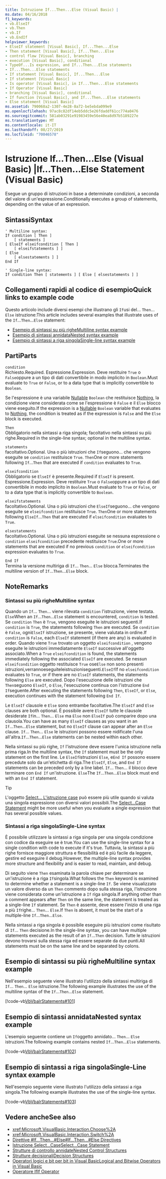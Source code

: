 ```yaml
---
title: Istruzione If...Then...Else (Visual Basic) |
ms.date: 04/16/2018
f1_keywords:
- vb.ElseIf
- vb.Then
- vb.If
- vb.EndIf
helpviewer_keywords:
- ElseIf statement [Visual Basic], If...Then...Else
- Then statement [Visual Basic], If...Then...Else
- control flow [Visual Basic], branching
- execution [Visual Basic], conditional
- TypeOf...Is expression, and If...Then...Else statements
- If...Then...Else statements
- If statement [Visual Basic], If...Then...Else
- If statement [Visual Basic]
- Is operator [Visual Basic], in If...Then...Else statements
- If Operator [Visual Basic]
- branching [Visual Basic], conditional
- If function [Visual Basic], and If...Then...Else statements
- Else statement [Visual Basic]
ms.assetid: 790068a2-1307-4e28-8a72-be5ebda099e9
ms.openlocfilehash: 97ac8c82df14eb5ddc5e26fdaddf61cc774a0476
ms.sourcegitcommit: 581ab03291e91983459e56e40ea8d97b5189227e
ms.translationtype: MT
ms.contentlocale: it-IT
ms.lasthandoff: 08/27/2019
ms.locfileid: "70046578"
---
```

# <a name="ifthenelse-statement-visual-basic"></a><span data-ttu-id="0b600-102">Istruzione If...Then...Else (Visual Basic) |</span><span class="sxs-lookup"><span data-stu-id="0b600-102">If...Then...Else Statement (Visual Basic)</span></span>

<span data-ttu-id="0b600-103">Esegue un gruppo di istruzioni in base a determinate condizioni, a seconda del valore di un'espressione.</span><span class="sxs-lookup"><span data-stu-id="0b600-103">Conditionally executes a group of statements, depending on the value of an expression.</span></span>

## <a name="syntax"></a><span data-ttu-id="0b600-104">Sintassi</span><span class="sxs-lookup"><span data-stu-id="0b600-104">Syntax</span></span>

```
' Multiline syntax:
If condition [ Then ]
    [ statements ]
[ ElseIf elseifcondition [ Then ]
    [ elseifstatements ] ]
[ Else
    [ elsestatements ] ]
End If

' Single-line syntax:
If condition Then [ statements ] [ Else [ elsestatements ] ]
```

## <a name="quick-links-to-example-code"></a><span data-ttu-id="0b600-105">Collegamenti rapidi al codice di esempio</span><span class="sxs-lookup"><span data-stu-id="0b600-105">Quick links to example code</span></span>

<span data-ttu-id="0b600-106">Questo articolo include diversi esempi che illustrano gli `If`usi del... `Then`... `Else` istruzione:</span><span class="sxs-lookup"><span data-stu-id="0b600-106">This article includes several examples that illustrate uses of the `If`...`Then`...`Else` statement:</span></span>

* [<span data-ttu-id="0b600-107">Esempio di sintassi su più righe</span><span class="sxs-lookup"><span data-stu-id="0b600-107">Multiline syntax example</span></span>](#multi-line)
* [<span data-ttu-id="0b600-108">Esempio di sintassi annidata</span><span class="sxs-lookup"><span data-stu-id="0b600-108">Nested syntax example</span></span>](#nested)
* [<span data-ttu-id="0b600-109">Esempio di sintassi a riga singola</span><span class="sxs-lookup"><span data-stu-id="0b600-109">Single-line syntax example</span></span>](#single-line)

## <a name="parts"></a><span data-ttu-id="0b600-110">Parti</span><span class="sxs-lookup"><span data-stu-id="0b600-110">Parts</span></span>

`condition` \
<span data-ttu-id="0b600-111">Richiesto.</span><span class="sxs-lookup"><span data-stu-id="0b600-111">Required.</span></span> <span data-ttu-id="0b600-112">Espressione.</span><span class="sxs-lookup"><span data-stu-id="0b600-112">Expression.</span></span> <span data-ttu-id="0b600-113">Deve restituire `True` o `False`oppure a un tipo di dati convertibile in modo implicito in `Boolean`.</span><span class="sxs-lookup"><span data-stu-id="0b600-113">Must evaluate to `True` or `False`, or to a data type that is implicitly convertible to `Boolean`.</span></span>

<span data-ttu-id="0b600-114">Se l'espressione è una variabile [Nullable](../../../visual-basic/programming-guide/language-features/data-types/nullable-value-types.md) `Boolean` che restituisce [Nothing](../../../visual-basic/language-reference/nothing.md), la condizione viene considerata come se l'espressione è `False` e il `Else` blocco viene eseguito.</span><span class="sxs-lookup"><span data-stu-id="0b600-114">If the expression is a [Nullable](../../../visual-basic/programming-guide/language-features/data-types/nullable-value-types.md) `Boolean` variable that evaluates to [Nothing](../../../visual-basic/language-reference/nothing.md), the condition is treated as if the expression is `False` and the `Else` block is executed.</span></span>

`Then` \
<span data-ttu-id="0b600-115">Obbligatorio nella sintassi a riga singola; facoltativo nella sintassi su più righe.</span><span class="sxs-lookup"><span data-stu-id="0b600-115">Required in the single-line syntax; optional in the multiline syntax.</span></span>

`statements` \
<span data-ttu-id="0b600-116">facoltativo.</span><span class="sxs-lookup"><span data-stu-id="0b600-116">Optional.</span></span> <span data-ttu-id="0b600-117">Una o più istruzioni che `If`seguono... che vengono eseguite se `condition` restituisce `True`. `Then`</span><span class="sxs-lookup"><span data-stu-id="0b600-117">One or more statements following `If`...`Then` that are executed if `condition` evaluates to `True`.</span></span>

`elseifcondition` \
<span data-ttu-id="0b600-118">Obbligatorio se `ElseIf` è presente.</span><span class="sxs-lookup"><span data-stu-id="0b600-118">Required if `ElseIf` is present.</span></span> <span data-ttu-id="0b600-119">Espressione.</span><span class="sxs-lookup"><span data-stu-id="0b600-119">Expression.</span></span> <span data-ttu-id="0b600-120">Deve restituire `True` o `False`oppure a un tipo di dati convertibile in modo implicito in `Boolean`.</span><span class="sxs-lookup"><span data-stu-id="0b600-120">Must evaluate to `True` or `False`, or to a data type that is implicitly convertible to `Boolean`.</span></span>

`elseifstatements` \
<span data-ttu-id="0b600-121">facoltativo.</span><span class="sxs-lookup"><span data-stu-id="0b600-121">Optional.</span></span> <span data-ttu-id="0b600-122">Una o più istruzioni che `ElseIf`seguono... che vengono eseguite se `elseifcondition` restituisce `True`. `Then`</span><span class="sxs-lookup"><span data-stu-id="0b600-122">One or more statements following `ElseIf`...`Then` that are executed if `elseifcondition` evaluates to `True`.</span></span>

`elsestatements` \
<span data-ttu-id="0b600-123">facoltativo.</span><span class="sxs-lookup"><span data-stu-id="0b600-123">Optional.</span></span> <span data-ttu-id="0b600-124">Una o più istruzioni eseguite se nessuna espressione o `condition` `elseifcondition` precedente restituisce `True`.</span><span class="sxs-lookup"><span data-stu-id="0b600-124">One or more statements that are executed if no previous `condition` or `elseifcondition` expression evaluates to `True`.</span></span>

`End If` \
<span data-ttu-id="0b600-125">Termina la versione multiriga di `If`... `Then`... `Else` blocca.</span><span class="sxs-lookup"><span data-stu-id="0b600-125">Terminates the multiline version of `If`...`Then`...`Else` block.</span></span>

## <a name="remarks"></a><span data-ttu-id="0b600-126">Note</span><span class="sxs-lookup"><span data-stu-id="0b600-126">Remarks</span></span>

### <a name="multiline-syntax"></a><span data-ttu-id="0b600-127">Sintassi su più righe</span><span class="sxs-lookup"><span data-stu-id="0b600-127">Multiline syntax</span></span>

<span data-ttu-id="0b600-128">Quando un `If`... `Then`... viene rilevata `condition` l'istruzione, viene testata. `Else`</span><span class="sxs-lookup"><span data-stu-id="0b600-128">When an `If`...`Then`...`Else` statement is encountered, `condition` is tested.</span></span> <span data-ttu-id="0b600-129">Se `condition` `Then` è `True`, vengono eseguite le istruzioni seguenti.</span><span class="sxs-lookup"><span data-stu-id="0b600-129">If `condition` is `True`, the statements following `Then` are executed.</span></span> <span data-ttu-id="0b600-130">Se `condition` è `False`, ogni`ElseIf` istruzione, se presente, viene valutata in ordine.</span><span class="sxs-lookup"><span data-stu-id="0b600-130">If `condition` is `False`, each `ElseIf` statement (if there are any) is evaluated in order.</span></span> <span data-ttu-id="0b600-131">Quando viene `True` trovato un oggetto `elseifcondition` , vengono eseguite le istruzioni immediatamente `ElseIf` successive all'oggetto associato.</span><span class="sxs-lookup"><span data-stu-id="0b600-131">When a `True` `elseifcondition` is found, the statements immediately following the associated `ElseIf` are executed.</span></span> <span data-ttu-id="0b600-132">Se nessun `elseifcondition` oggetto restituisce `True` ose`Else` non sono presenti istruzioni,verrannoeseguiteleistruzioniseguenti.`ElseIf`</span><span class="sxs-lookup"><span data-stu-id="0b600-132">If no `elseifcondition` evaluates to `True`, or if there are no `ElseIf` statements, the statements following `Else` are executed.</span></span> <span data-ttu-id="0b600-133">Dopo l'esecuzione delle istruzioni che `Then`seguono `ElseIf`, o `Else`, l'esecuzione continua con l'istruzione `End If`seguente.</span><span class="sxs-lookup"><span data-stu-id="0b600-133">After executing the statements following `Then`, `ElseIf`, or `Else`, execution continues with the statement following `End If`.</span></span>

<span data-ttu-id="0b600-134">Le `ElseIf` clausole e `Else` sono entrambe facoltative.</span><span class="sxs-lookup"><span data-stu-id="0b600-134">The `ElseIf` and `Else` clauses are both optional.</span></span> <span data-ttu-id="0b600-135">È possibile avere `ElseIf` tutte le clausole desiderate `If`in... `Then`... `Else` ma `Else` non `ElseIf` può comparire dopo una clausola.</span><span class="sxs-lookup"><span data-stu-id="0b600-135">You can have as many `ElseIf` clauses as you want in an `If`...`Then`...`Else` statement, but no `ElseIf` clause can appear after an `Else` clause.</span></span> <span data-ttu-id="0b600-136">`If`... `Then`... `Else` le istruzioni possono essere nidificate l'una all'altra.</span><span class="sxs-lookup"><span data-stu-id="0b600-136">`If`...`Then`...`Else` statements can be nested within each other.</span></span>

<span data-ttu-id="0b600-137">Nella sintassi su più righe, `If` l'istruzione deve essere l'unica istruzione nella prima riga.</span><span class="sxs-lookup"><span data-stu-id="0b600-137">In the multiline syntax, the `If` statement must be the only statement on the first line.</span></span> <span data-ttu-id="0b600-138">Le `ElseIf`istruzioni `Else`, e`End If` possono essere precedute solo da un'etichetta di riga.</span><span class="sxs-lookup"><span data-stu-id="0b600-138">The `ElseIf`, `Else`, and `End If` statements can be preceded only by a line label.</span></span> <span data-ttu-id="0b600-139">`If`... `Then`... il blocco deve terminare con `End If` un'istruzione. `Else`</span><span class="sxs-lookup"><span data-stu-id="0b600-139">The `If`...`Then`...`Else` block must end with an `End If` statement.</span></span>

> [!TIP]
> <span data-ttu-id="0b600-140">L'oggetto [Select... L'istruzione case](../../../visual-basic/language-reference/statements/select-case-statement.md) può essere più utile quando si valuta una singola espressione con diversi valori possibili.</span><span class="sxs-lookup"><span data-stu-id="0b600-140">The [Select...Case Statement](../../../visual-basic/language-reference/statements/select-case-statement.md) might be more useful when you evaluate a single expression that has several possible values.</span></span>

### <a name="single-line-syntax"></a><span data-ttu-id="0b600-141">Sintassi a riga singola</span><span class="sxs-lookup"><span data-stu-id="0b600-141">Single-Line syntax</span></span>

<span data-ttu-id="0b600-142">È possibile utilizzare la sintassi a riga singola per una singola condizione con codice da eseguire se è true.</span><span class="sxs-lookup"><span data-stu-id="0b600-142">You can use the single-line syntax for a single condition with code to execute if it's true.</span></span> <span data-ttu-id="0b600-143">Tuttavia, la sintassi a più righe fornisce maggiore struttura e flessibilità ed è più facile da leggere, gestire ed eseguire il debug.</span><span class="sxs-lookup"><span data-stu-id="0b600-143">However, the multiple-line syntax provides more structure and flexibility and is easier to read, maintain, and debug.</span></span>

<span data-ttu-id="0b600-144">Di seguito viene `Then` esaminata la parola chiave per determinare se un'istruzione è a riga `If`singola.</span><span class="sxs-lookup"><span data-stu-id="0b600-144">What follows the `Then` keyword is examined to determine whether a statement is a single-line `If`.</span></span> <span data-ttu-id="0b600-145">Se viene visualizzato un valore diverso da un `Then` commento dopo sulla stessa riga, l'istruzione viene considerata come un'istruzione a `If` riga singola.</span><span class="sxs-lookup"><span data-stu-id="0b600-145">If anything other than a comment appears after `Then` on the same line, the statement is treated as a single-line `If` statement.</span></span> <span data-ttu-id="0b600-146">Se `Then` è assente, deve essere l'inizio di una riga a più `If`righe... `Then`... `Else`.</span><span class="sxs-lookup"><span data-stu-id="0b600-146">If `Then` is absent, it must be the start of a multiple-line `If`...`Then`...`Else`.</span></span>

<span data-ttu-id="0b600-147">Nella sintassi a riga singola è possibile eseguire più istruzioni come risultato di `If`... `Then` decisione.</span><span class="sxs-lookup"><span data-stu-id="0b600-147">In the single-line syntax, you can have multiple statements executed as the result of an `If`...`Then` decision.</span></span> <span data-ttu-id="0b600-148">Tutte le istruzioni devono trovarsi sulla stessa riga ed essere separate da due punti.</span><span class="sxs-lookup"><span data-stu-id="0b600-148">All statements must be on the same line and be separated by colons.</span></span>

## <a name="multiline-syntax-example"></a><span data-ttu-id="0b600-149">Esempio di sintassi su più righe</span><span class="sxs-lookup"><span data-stu-id="0b600-149">Multiline syntax example</span></span>

<a name="multi-line"></a>

<span data-ttu-id="0b600-150">Nell'esempio seguente viene illustrato l'utilizzo della sintassi multiriga di `If`... `Then`... `Else` istruzione.</span><span class="sxs-lookup"><span data-stu-id="0b600-150">The following example illustrates the use of the multiline syntax of the `If`...`Then`...`Else` statement.</span></span>

[!code-vb[VbVbalrStatements#101](~/samples/snippets/visualbasic/VS_Snippets_VBCSharp/VbVbalrStatements/VB/class6.vb#101)]

## <a name="nested-syntax-example"></a><span data-ttu-id="0b600-151">Esempio di sintassi annidata</span><span class="sxs-lookup"><span data-stu-id="0b600-151">Nested syntax example</span></span>

<a name="nested"></a>

<span data-ttu-id="0b600-152">L'esempio seguente contiene un `If`oggetto annidato... `Then`... `Else` istruzioni.</span><span class="sxs-lookup"><span data-stu-id="0b600-152">The following example contains nested `If`...`Then`...`Else` statements.</span></span>

[!code-vb[VbVbalrStatements#102](~/samples/snippets/visualbasic/VS_Snippets_VBCSharp/VbVbalrStatements/VB/class6.vb#102)]

## <a name="single-line-syntax-example"></a><span data-ttu-id="0b600-153">Esempio di sintassi a riga singola</span><span class="sxs-lookup"><span data-stu-id="0b600-153">Single-Line syntax example</span></span>

<a name="single-line"></a><span data-ttu-id="0b600-154">Nell'esempio seguente viene illustrato l'utilizzo della sintassi a riga singola.</span><span class="sxs-lookup"><span data-stu-id="0b600-154">The following example illustrates the use of the single-line syntax.</span></span>

[!code-vb[VbVbalrStatements#103](~/samples/snippets/visualbasic/VS_Snippets_VBCSharp/VbVbalrStatements/VB/class6.vb#103)]

## <a name="see-also"></a><span data-ttu-id="0b600-155">Vedere anche</span><span class="sxs-lookup"><span data-stu-id="0b600-155">See also</span></span>

- <xref:Microsoft.VisualBasic.Interaction.Choose%2A>
- <xref:Microsoft.VisualBasic.Interaction.Switch%2A>
- [<span data-ttu-id="0b600-156">Direttive #If...Then...#Else</span><span class="sxs-lookup"><span data-stu-id="0b600-156">#If...Then...#Else Directives</span></span>](../../../visual-basic/language-reference/directives/if-then-else-directives.md)
- [<span data-ttu-id="0b600-157">Istruzione Select...Case</span><span class="sxs-lookup"><span data-stu-id="0b600-157">Select...Case Statement</span></span>](../../../visual-basic/language-reference/statements/select-case-statement.md)
- [<span data-ttu-id="0b600-158">Strutture di controllo annidate</span><span class="sxs-lookup"><span data-stu-id="0b600-158">Nested Control Structures</span></span>](../../../visual-basic/programming-guide/language-features/control-flow/nested-control-structures.md)
- [<span data-ttu-id="0b600-159">Strutture decisionali</span><span class="sxs-lookup"><span data-stu-id="0b600-159">Decision Structures</span></span>](../../../visual-basic/programming-guide/language-features/control-flow/decision-structures.md)
- [<span data-ttu-id="0b600-160">Operatori logici e bit per bit in Visual Basic</span><span class="sxs-lookup"><span data-stu-id="0b600-160">Logical and Bitwise Operators in Visual Basic</span></span>](../../../visual-basic/programming-guide/language-features/operators-and-expressions/logical-and-bitwise-operators.md)
- [<span data-ttu-id="0b600-161">Operatore If</span><span class="sxs-lookup"><span data-stu-id="0b600-161">If Operator</span></span>](../../../visual-basic/language-reference/operators/if-operator.md)
